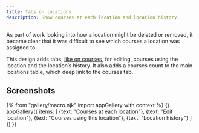 ```yaml
---
title: Tabs on locations
description: Show courses at each location and location history.
---
```

As part of work looking into how a location might be deleted or removed, it became clear that it was difficult to see which courses a location was assigned to.

This design adds tabs, [like on courses](/publish-teacher-training-courses/course-tabs), for editing, courses using the location and the location’s history. It also adds a courses count to the main locations table, which deep link to the courses tab.

## Screenshots

{% from "gallery/macro.njk" import appGallery with context %}
{{ appGallery({
  items: [
    {text: "Courses at each location"},
    {text: "Edit location"},
    {text: "Courses using this location"},
    {text: "Location history"}
  ]
}) }}

